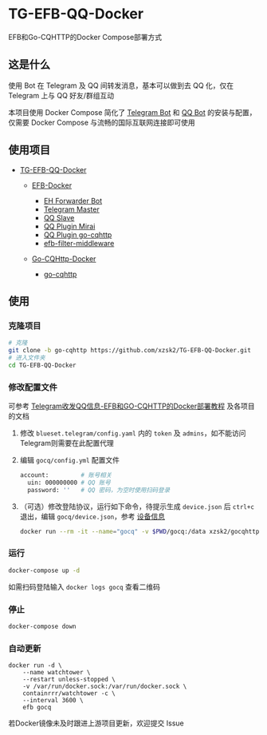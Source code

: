 # TG-EFB-QQ-Docker

EFB和Go-CQHTTP的Docker Compose部署方式

## 这是什么

使用 Bot 在 Telegram 及 QQ 间转发消息，基本可以做到去 QQ 化，仅在 Telegram 上与 QQ 好友/群组互动

本项目使用 Docker Compose 简化了 [Telegram Bot](https://github.com/ehForwarderBot/ehForwarderBot) 和 [QQ Bot](https://github.com/Mrs4s/go-cqhttp) 的安装与配置，仅需要 Docker Compose 与流畅的国际互联网连接即可使用

## 使用项目

- [TG-EFB-QQ-Docker](https://github.com/xzsk2/TG-EFB-QQ-Docker)

  - [EFB-Docker](https://github.com/xzsk2/EFB-Docker)
    - [EH Forwarder Bot](https://github.com/ehForwarderBot/ehForwarderBot)
    - [Telegram Master](https://github.com/ehForwarderBot/efb-telegram-master)
    - [QQ Slave](https://github.com/milkice233/efb-qq-slave)
    - [QQ Plugin Mirai](https://github.com/milkice233/efb-qq-plugin-mirai)
    - [QQ Plugin go-cqhttp](https://github.com/XYenon/efb-qq-plugin-go-cqhttp)
    - [efb-filter-middleware](https://github.com/xzsk2/efb-filter-middleware)

  - [Go-CQHttp-Docker](https://github.com/xzsk2/Go-CQHTTP-Docker)
    - [go-cqhttp](https://github.com/Mrs4s/go-cqhttp)

## 使用

### 克隆项目

```bash
# 克隆
git clone -b go-cqhttp https://github.com/xzsk2/TG-EFB-QQ-Docker.git
# 进入文件夹
cd TG-EFB-QQ-Docker
```

### 修改配置文件

可参考 [Telegram收发QQ信息-EFB和GO-CQHTTP的Docker部署教程](https://sakari.top/2021/11/15/tg-qq-gocq/) 及各项目的文档

1. 修改 `blueset.telegram/config.yaml` 内的 `token` 及 `admins`，如不能访问Telegram则需要在此配置代理

2. 编辑 `gocq/config.yml` 配置文件

    ```bash
    account:         # 账号相关
      uin: 000000000 # QQ 账号
      password: ''   # QQ 密码，为空时使用扫码登录
    ```

3. （可选）修改登陆协议，运行如下命令，待提示生成 `device.json` 后 `ctrl+c` 退出，编辑 `gocq/device.json`，参考 [设备信息](https://docs.go-cqhttp.org/guide/config.html#%E8%AE%BE%E5%A4%87%E4%BF%A1%E6%81%AF)

    ```bash
    docker run --rm -it --name="gocq" -v $PWD/gocq:/data xzsk2/gocqhttp-docker:latest
    ```

### 运行

```bash
docker-compose up -d
```

如需扫码登陆输入 `docker logs gocq` 查看二维码

### 停止

```bash
docker-compose down
```

### 自动更新

```
docker run -d \
    --name watchtower \
    --restart unless-stopped \
    -v /var/run/docker.sock:/var/run/docker.sock \
    containrrr/watchtower -c \
    --interval 3600 \
    efb gocq
```

若Docker镜像未及时跟进上游项目更新，欢迎提交 Issue
